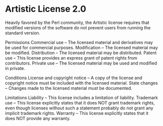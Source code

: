 Artistic License 2.0
====================

Heavily favored by the Perl community, the Artistic license requires that modified versions of the software do not
prevent users from running the standard version.

Permissions
Commercial use – The licensed material and derivatives may be used for commercial purposes.
Modification – The licensed material may be modified.
Distribution – The licensed material may be distributed.
Patent use – This license provides an express grant of patent rights from contributors.
Private use – The licensed material may be used and modified in private.

Conditions
License and copyright notice – A copy of the license and copyright notice must be included with the licensed material.
State changes – Changes made to the licensed material must be documented.

Limitations
Liability – This license includes a limitation of liability.
Trademark use – This license explicitly states that it does NOT grant trademark rights, even though licenses without
    such a statement probably do not grant any implicit trademark rights.
Warranty – This license explicitly states that it does NOT provide any warranty.
